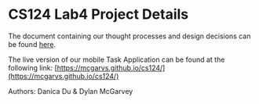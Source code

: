 # CS124 Lab4 Project Details
The document containing our thought processes and design decisions can be found 
[here](https://github.com/McGarvs/cs124/blob/lab4/docs/design.md).

The live version of our mobile Task Application can be found at the following link: 
[https://mcgarvs.github.io/cs124/](https://mcgarvs.github.io/cs124/)

Authors: Danica Du & Dylan McGarvey
